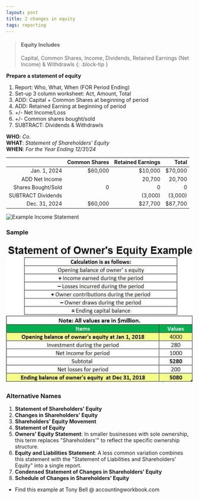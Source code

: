 ```yaml
---
layout: post
title: 2 changes in equity
tags: reporting
---
```


> #### Equity Includes
> Capital, Common Shares, Income, Dividends, Retained Earnings (Net Income) & Withdrawls
{: .block-tip }


**Prepare a statement of equity**

1. Report: Who, What, When (FOR Period Ending)
2. Set-up 3 column worksheet: Act, Amount, Total
3. ADD: Capital + Common Shares at beginning of period  
4. ADD: Retained Earning at beginning of period  
5.  +/- Net Income/Loss  
6.  +/- Common shares bought/sold  
7. SUBTRACT: Dividends & Withdrawls  


**WHO**: *Co.*  
**WHAT**: *Statement of Shareholders' Equity*  
**WHEN**: *For the Year Ending 12/31/24*  

|              | Common Shares | Retained Earnings |   Total |
|-------------:|--------------:|------------------:|--------:|
| Jan. 1, 2024 |       $60,000 |           $10,000 | $70,000 |
| ADD Net Income |             |            20,700 |  20,700 |
| Shares Bought/Sold |       0 |                 0 |       0 |
| SUBTRACT Dividends |         |           (3,000) |  (3,000)|
| Dec. 31, 2024 |      $60,000 |           $27,700 |  $87,700|


![Example Income Statement](/assets/tony-bell/equity.numbers.png)

### Sample

![Example Statement of Equity](/assets/misc/Statement-of-Owners-Equity-Example.jpg)

### Alternative Names

1. **Statement of Shareholders' Equity**   
2. **Changes in Shareholders' Equity**   
3. **Shareholders' Equity Movement**  
4. **Statement of Equity**   
5. **Owners' Equity Statement**: In smaller businesses with sole ownership, this term replaces "Shareholders'" to reflect the specific ownership structure.   
6. **Equity and Liabilities Statement**: A less common variation combines this statement with the "Statement of Liabilities and Shareholders' Equity" into a single report.   
7. **Condensed Statement of Changes in Shareholders' Equity**   
8. **Schedule of Changes in Shareholders' Equity**   
   
- Find this example at Tony Bell @ accountingworkbook.com
